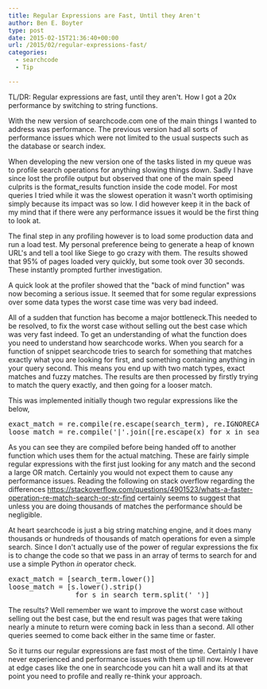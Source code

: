 ```yaml
---
title: Regular Expressions are Fast, Until they Aren't
author: Ben E. Boyter
type: post
date: 2015-02-15T21:36:40+00:00
url: /2015/02/regular-expressions-fast/
categories:
  - searchcode
  - Tip

---
```

TL/DR: Regular expressions are fast, until they aren't. How I got a 20x performance by switching to string functions.

With the new version of searchcode.com one of the main things I wanted to address was performance. The previous version had all sorts of performance issues which were not limited to the usual suspects such as the database or search index.

When developing the new version one of the tasks listed in my queue was to profile search operations for anything slowing things down. Sadly I have since lost the profile output but observed that one of the main speed culprits is the format_results function inside the code model. For most queries I tried while it was the slowest operation it wasn't worth optimising simply because its impact was so low. I did however keep it in the back of my mind that if there were any performance issues it would be the first thing to look at.

The final step in any profiling however is to load some production data and run a load test. My personal preference being to generate a heap of known URL's and tell a tool like Siege to go crazy with them. The results showed that 95% of pages loaded very quickly, but some took over 30 seconds. These instantly prompted further investigation.

A quick look at the profiler showed that the "back of mind function" was now becoming a serious issue. It seemed that for some regular expressions over some data types the worst case time was very bad indeed.

All of a sudden that function has become a major bottleneck.This needed to be resolved, to fix the worst case without selling out the best case which was very fast indeed. To get an understanding of what the function does you need to understand how searchcode works. When you search for a function of snippet searchcode tries to search for something that matches exactly what you are looking for first, and something containing anything in your query second. This means you end up with two match types, exact matches and fuzzy matches. The results are then processed by firstly trying to match the query exactly, and then going for a looser match.

This was implemented initially though two regular expressions like the below,

<pre>exact_match = re.compile(re.escape(search_term), re.IGNORECASE)
loose_match = re.compile('|'.join([re.escape(x) for x in search_term.split(' ')], re.IGNORECASE)
</pre>

As you can see they are compiled before being handed off to another function which uses them for the actual matching. These are fairly simple regular expressions with the first just looking for any match and the second a large OR match. Certainly you would not expect them to cause any performance issues. Reading the following on stack overflow regarding the differences <https://stackoverflow.com/questions/4901523/whats-a-faster-operation-re-match-search-or-str-find> certainly seems to suggest that unless you are doing thousands of matches the performance should be negligible.

At heart searchcode is just a big string matching engine, and it does many thousands or hundreds of thousands of match operations for even a simple search. Since I don't actually use of the power of regular expressions the fix is to change the code so that we pass in an array of terms to search for and use a simple Python _in_ operator check.

<pre>exact_match = [search_term.lower()]
loose_match = [s.lower().strip()
                for s in search_term.split(' ')]
</pre>

The results? Well remember we want to improve the worst case without selling out the best case, but the end result was pages that were taking nearly a minute to return were coming back in less than a second. All other queries seemed to come back either in the same time or faster.

So it turns our regular expressions are fast most of the time. Certainly I have never experienced and performance issues with them up till now. However at edge cases like the one in searchcode you can hit a wall and its at that point you need to profile and really re-think your approach.